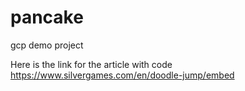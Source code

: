 # pancake
gcp demo project

Here is the link for the article with code
https://www.silvergames.com/en/doodle-jump/embed
